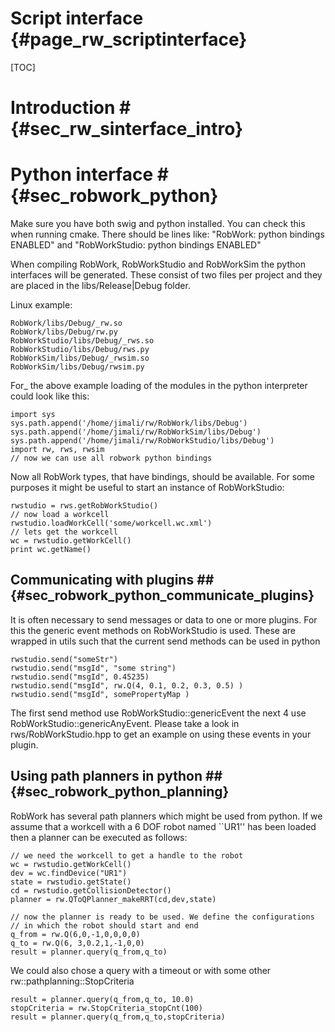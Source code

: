 Script interface  	{#page_rw_scriptinterface}
================

[TOC]

# Introduction # 	{#sec_rw_sinterface_intro}


# Python interface # 	{#sec_robwork_python}

Make sure you have both swig and python installed. You can check this when running
cmake. There should be lines like: "RobWork: python bindings ENABLED" and
"RobWorkStudio: python bindings ENABLED"

When compiling RobWork, RobWorkStudio and RobWorkSim the python interfaces will be
generated. These consist of two files per project and they are placed in the
libs/Release|Debug folder.

Linux example:

	RobWork/libs/Debug/_rw.so 
	RobWork/libs/Debug/rw.py 
	RobWorkStudio/libs/Debug/_rws.so 
	RobWorkStudio/libs/Debug/rws.py 
	RobWorkSim/libs/Debug/_rwsim.so 
	RobWorkSim/libs/Debug/rwsim.py 

For_ the above example loading of the modules in the python interpreter could look like this:

~~~~{.py}
import sys
sys.path.append('/home/jimali/rw/RobWork/libs/Debug')
sys.path.append('/home/jimali/rw/RobWorkSim/libs/Debug')
sys.path.append('/home/jimali/rw/RobWorkStudio/libs/Debug')
import rw, rws, rwsim
// now we can use all robwork python bindings
~~~~

Now all RobWork types, that have bindings, should be available. For some purposes it might
be useful to start an instance of RobWorkStudio:

~~~~{.py}
rwstudio = rws.getRobWorkStudio()
// now load a workcell
rwstudio.loadWorkCell('some/workcell.wc.xml')
// lets get the workcell
wc = rwstudio.getWorkCell()
print wc.getName()
~~~~

## Communicating with plugins ## 	{#sec_robwork_python_communicate_plugins}
It is often necessary to send messages or data to one or more plugins. For this the
generic event methods on RobWorkStudio is used. These are wrapped in utils such that
the current send methods can be used in python

~~~~{.py}
rwstudio.send("someStr")
rwstudio.send("msgId", "some string")
rwstudio.send("msgId", 0.45235)
rwstudio.send("msgId", rw.Q(4, 0.1, 0.2, 0.3, 0.5) )
rwstudio.send("msgId", somePropertyMap )
~~~~

The first send method use RobWorkStudio::genericEvent the next 4 use RobWorkStudio::genericAnyEvent.
Please take a look in rws/RobWorkStudio.hpp to get an example on using these events in your plugin.

## Using path planners in python ## {#sec_robwork_python_planning}
RobWork has several path planners which might be used from python. If we assume that a workcell with a
6 DOF robot named ``UR1'' has been loaded then a planner can be executed as follows:

~~~~{.py}
// we need the workcell to get a handle to the robot
wc = rwstudio.getWorkCell()
dev = wc.findDevice("UR1")
state = rwstudio.getState()
cd = rwstudio.getCollisionDetector()
planner = rw.QToQPlanner_makeRRT(cd,dev,state)

// now the planner is ready to be used. We define the configurations
// in which the robot should start and end
q_from = rw.Q(6,0,-1,0,0,0,0)
q_to = rw.Q(6, 3,0.2,1,-1,0,0)
result = planner.query(q_from,q_to) 
~~~~

We could also chose a query with a timeout or with some other rw::pathplanning::StopCriteria

~~~~{.py}
result = planner.query(q_from,q_to, 10.0) 
stopCriteria = rw.StopCriteria_stopCnt(100)
result = planner.query(q_from,q_to,stopCriteria) 
~~~~

